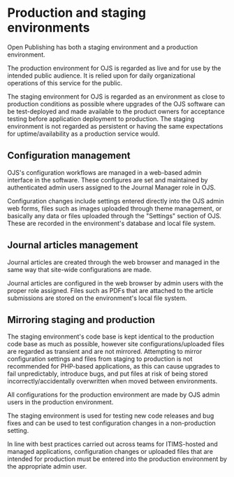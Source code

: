 # Production and staging environments

Open Publishing has both a staging environment and a production environment.

The production environment for OJS is regarded as live and for use by the intended public audience.  It is relied upon for daily organizational operations of this service for the public.

The staging environment for OJS is regarded as an environment as close to production conditions as possible where upgrades of the OJS software can be test-deployed and made available to the product owners for acceptance testing before application deployment to production.  The staging environment is not regarded as persistent or having the same expectations for uptime/availability as a production service would.

## Configuration management

OJS's configuration workflows are managed in a web-based admin interface in the software.  These configures are set and maintained by authenticated admin users assigned to the Journal Manager role in OJS.

Configuration changes include settings entered directly into the OJS admin web forms, files such as images uploaded through theme management, or basically any data or files uploaded through the "Settings" section of OJS.  These are recorded in the environment's database and local file system.

## Journal articles management

Journal articles are created through the web browser and managed in the same way that site-wide configurations are made.

Journal articles are configured in the web browser by admin users with the proper role assigned.  Files such as PDFs that are attached to the article submissions are stored on the environment's local file system.

## Mirroring staging and production

The staging environment's code base is kept identical to the production code base as much as possible, however site configurations/uploaded files are regarded as transient and are not mirrored.  Attempting to mirror configuration settings and files from staging to production is not recommended for PHP-based applications, as this can cause upgrades to fail unpredictably, introduce bugs, and put files at risk of being stored incorrectly/accidentally overwritten when moved between environments.

All configurations for the production environment are made by OJS admin users in the production environment.  

The staging environment is used for testing new code releases and bug fixes and can be used to test configuration changes in a non-production setting.  

In line with best practices carried out across teams for ITIMS-hosted and managed applications, configuration changes or uploaded files that are intended for production must be entered into the production environment by the appropriate admin user.
